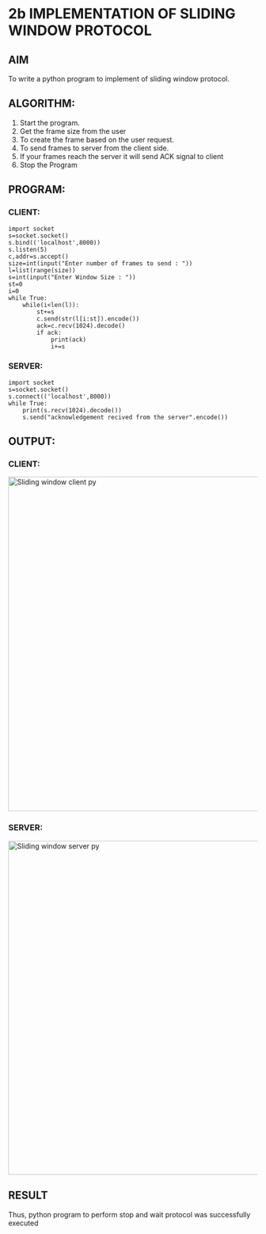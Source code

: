 # 2b IMPLEMENTATION OF SLIDING WINDOW PROTOCOL
## AIM
To write a python program to implement of sliding window protocol.
## ALGORITHM:
1. Start the program.
2. Get the frame size from the user
3. To create the frame based on the user request.
4. To send frames to server from the client side.
5. If your frames reach the server it will send ACK signal to client
6. Stop the Program
## PROGRAM:
### CLIENT:
```
import socket
s=socket.socket()
s.bind(('localhost',8000))
s.listen(5)
c,addr=s.accept()
size=int(input("Enter number of frames to send : "))
l=list(range(size))
s=int(input("Enter Window Size : "))
st=0
i=0
while True:
    while(i<len(l)):
        st+=s
        c.send(str(l[i:st]).encode())
        ack=c.recv(1024).decode()
        if ack:
            print(ack)
            i+=s

```
### SERVER:
```
import socket
s=socket.socket()
s.connect(('localhost',8000))
while True:
    print(s.recv(1024).decode())
    s.send("acknowledgement recived from the server".encode())
```
## OUTPUT:
### CLIENT:
<img width="676" alt="Sliding window client py" src="https://github.com/Ganesh23013987/2b_SLIDING_WINDOW_PROTOCOL/assets/147473768/24a51d89-0540-4202-9091-47c981e2a4ec">

### SERVER:
<img width="675" alt="Sliding window server py" src="https://github.com/Ganesh23013987/2b_SLIDING_WINDOW_PROTOCOL/assets/147473768/4e04f33a-5601-4946-97d9-5628ab1b0569">

## RESULT
Thus, python program to perform stop and wait protocol was successfully executed
